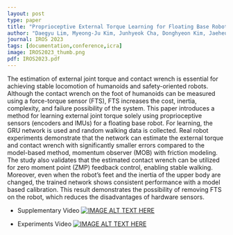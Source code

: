 ```yaml
---
layout: post
type: paper
title: "Proprioceptive External Torque Learning for Floating Base Robot and its Applications to Humanoid Locomotion"
author: "Daegyu Lim, Myeong-Ju Kim, Junhyeok Cha, Donghyeon Kim, Jaeheung Park"
journal: IROS 2023
tags: [documentation,conference,icra]
image: IROS2023_thumb.png
pdf: IROS2023.pdf
---
```

The estimation of external joint torque and contact
wrench is essential for achieving stable locomotion of
humanoids and safety-oriented robots. Although the contact
wrench on the foot of humanoids can be measured using
a force-torque sensor (FTS), FTS increases the cost, inertia,
complexity, and failure possibility of the system. This paper
introduces a method for learning external joint torque solely
using proprioceptive sensors (encoders and IMUs) for a floating
base robot. For learning, the GRU network is used and random
walking data is collected. Real robot experiments demonstrate
that the network can estimate the external torque and contact
wrench with significantly smaller errors compared to the
model-based method, momentum observer (MOB) with friction
modeling. The study also validates that the estimated contact
wrench can be utilized for zero moment point (ZMP) feedback
control, enabling stable walking. Moreover, even when the
robot’s feet and the inertia of the upper body are changed, the
trained network shows consistent performance with a model based
calibration. This result demonstrates the possibility of
removing FTS on the robot, which reduces the disadvantages
of hardware sensors.

- Supplementary Video
[![IMAGE ALT TEXT HERE](http://img.youtube.com/vi/gT1D4tOiKpo/0.jpg)](http://www.youtube.com/watch?v=gT1D4tOiKpo)

- Experiments Video
[![IMAGE ALT TEXT HERE](http://img.youtube.com/vi/a2eLoIsEF9I/0.jpg)](http://www.youtube.com/watch?v=a2eLoIsEF9I)


